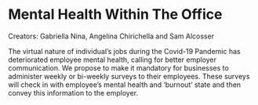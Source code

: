 # Mental Health Within The Office
Creators: Gabriella Nina, Angelina Chirichella and Sam Alcosser

The virtual nature of individual’s jobs during the Covid-19 Pandemic has 
deteriorated employee mental health, 
calling for better employer communication. 
We propose to make it mandatory for 
businesses to administer weekly or bi-weekly 
surveys to their employees. These surveys will 
check in with employee’s mental health and 
‘burnout’ state and  then convey this 
information to the employer.
